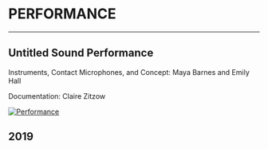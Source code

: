 # PERFORMANCE

---

## Untitled Sound Performance

Instruments, Contact Microphones, and Concept: Maya Barnes and Emily Hall

Documentation: Claire Zitzow

[![Performance](http://img.youtube.com/vi/1kIkovsWqLw/0.jpg)](http://www.youtube.com/watch?v=1kIkovsWqLw)

2019
---
